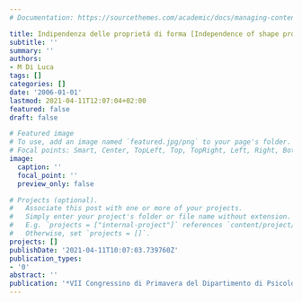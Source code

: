```yaml
---
# Documentation: https://sourcethemes.com/academic/docs/managing-content/

title: Indipendenza delle proprietá di forma [Independence of shape properties]
subtitle: ''
summary: ''
authors:
- M Di Luca
tags: []
categories: []
date: '2006-01-01'
lastmod: 2021-04-11T12:07:04+02:00
featured: false
draft: false

# Featured image
# To use, add an image named `featured.jpg/png` to your page's folder.
# Focal points: Smart, Center, TopLeft, Top, TopRight, Left, Right, BottomLeft, Bottom, BottomRight.
image:
  caption: ''
  focal_point: ''
  preview_only: false

# Projects (optional).
#   Associate this post with one or more of your projects.
#   Simply enter your project's folder or file name without extension.
#   E.g. `projects = ["internal-project"]` references `content/project/deep-learning/index.md`.
#   Otherwise, set `projects = []`.
projects: []
publishDate: '2021-04-11T10:07:03.739760Z'
publication_types:
- '0'
abstract: ''
publication: '*VII Congressino di Primavera del Dipartimento di Psicologia*'
---
```

